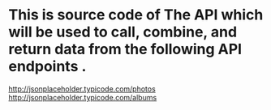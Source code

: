 # This is source code of The API which will be used to call, combine, and return data from the following API endpoints .
http://jsonplaceholder.typicode.com/photos
http://jsonplaceholder.typicode.com/albums
